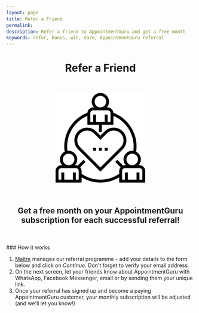 ```yaml
---
layout: page
title: Refer a Friend
permalink: 
description: Refer a friend to AppointmentGuru and get a free month
keywords: refer, bonus, win, earn, AppointmentGuru referral
---
```


<h1 align="center">Refer a Friend</h1>
<br>
<p align="center">
<img src="/assets/img/icons/networking.png" title="video call">
</p>
<br>
<h2 align="center">Get a free month on your AppointmentGuru subscription for each successful referral!</h2>
<br>
<br>
### How it works

1. [Maître](https://maitreapp.co/) manages our referral programme - add your details to the form below and click on *Continue*. Don't forget to verify your email address.
2. On the next screen, let your friends know about AppointmentGuru with WhatsApp, Facebook Messenger, email or by sending them your unique link.
3. Once your referral has signed up and become a paying AppointmentGuru customer, your monthly subscription will be adjusted (and we'll let you know!)
<br>
<br>
<center>
<script type="text/javascript">
  window.Maitre = {
    uuid: "MFdae61aff02",
    host: "https://appointmentguru.co"
  };
</script>
<script data-maitre src="https://maitreapp.co/leadmagnet/widget.js" async></script>
</center>
